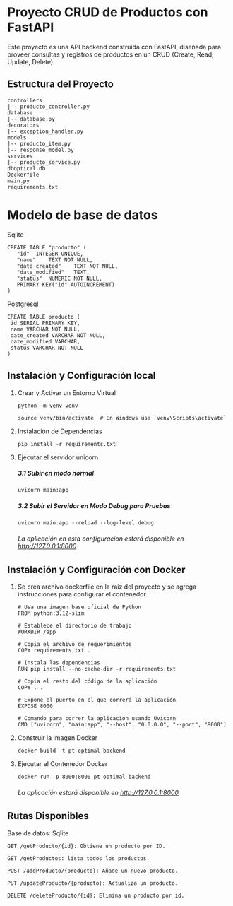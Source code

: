 # Proyecto CRUD de Productos con FastAPI

Este proyecto es una API backend construida con FastAPI, diseñada para proveer consultas y registros de productos en un CRUD (Create, Read, Update, Delete).

## Estructura del Proyecto

```
controllers
|-- producto_controller.py
database
|-- database.py
decorators
|-- exception_handler.py
models
|-- producto_item.py
|-- response_model.py
services
|-- producto_service.py
dboptical.db
Dockerfile
main.py
requirements.txt
```

#  Modelo de base de datos 
   Sqlite
   ```
   CREATE TABLE "producto" (
      "id"	INTEGER UNIQUE,
      "name"	TEXT NOT NULL,
      "date_created"	TEXT NOT NULL,
      "date_modified"	TEXT,
      "status"	NUMERIC NOT NULL,
      PRIMARY KEY("id" AUTOINCREMENT)
   )
   ```
   Postgresql
   ```
   CREATE TABLE producto (
    id SERIAL PRIMARY KEY,
    name VARCHAR NOT NULL,
    date_created VARCHAR NOT NULL,
    date_modified VARCHAR,
    status VARCHAR NOT NULL
   )
   ```
##  Instalación y Configuración local
1. Crear y Activar un Entorno Virtual

   ```
   python -m venv venv
   ```

   ```
   source venv/bin/activate  # En Windows usa `venv\Scripts\activate`
   ```
2. Instalación de Dependencias

   ```
   pip install -r requirements.txt
   ```
3. Ejecutar el servidor unicorn

   ##### 3.1 Subir en modo normal
   ```
   uvicorn main:app
   ```
   ##### 3.2 Subir el Servidor en Modo Debug para Pruebas
   ```
   uvicorn main:app --reload --log-level debug
   ```

   ###### La aplicación en esta configuracion estará disponible en http://127.0.0.1:8000

##  Instalación y Configuración con Docker
   1. Se crea archivo dockerfile en la raiz del proyecto  y se agrega instrucciones para configurar el contenedor.
      ```
      # Usa una imagen base oficial de Python
      FROM python:3.12-slim

      # Establece el directorio de trabajo
      WORKDIR /app

      # Copia el archivo de requerimientos
      COPY requirements.txt .

      # Instala las dependencias
      RUN pip install --no-cache-dir -r requirements.txt

      # Copia el resto del código de la aplicación
      COPY . .

      # Expone el puerto en el que correrá la aplicación
      EXPOSE 8000

      # Comando para correr la aplicación usando Uvicorn
      CMD ["uvicorn", "main:app", "--host", "0.0.0.0", "--port", "8000"]

      ```

   2. Construir la Imagen Docker
      ```
      docker build -t pt-optimal-backend 
      ```

   3. Ejecutar el Contenedor Docker
      ```
      docker run -p 8000:8000 pt-optimal-backend 
      ```
      ###### La aplicación estará disponible en http://127.0.0.1:8000

## Rutas Disponibles


   Base de datos: Sqlite

   ```
   GET /getProducto/{id}: Obtiene un producto por ID.

   GET /getProductos: lista todos los productos.

   POST /addProducto/{producto}: Añade un nuevo producto.

   PUT /updateProducto/{producto}: Actualiza un producto.

   DELETE /deleteProducto/{id}: Elimina un producto por id.
   ```